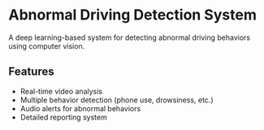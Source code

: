 # Abnormal Driving Detection System

A deep learning-based system for detecting abnormal driving behaviors using computer vision.

## Features
- Real-time video analysis
- Multiple behavior detection (phone use, drowsiness, etc.)
- Audio alerts for abnormal behaviors
- Detailed reporting system


